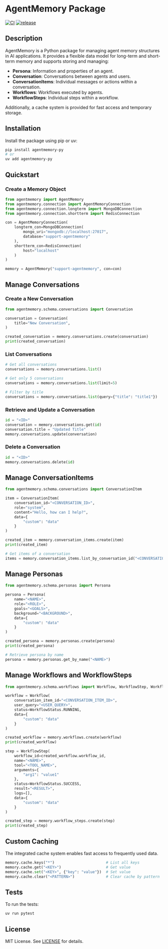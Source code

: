# AgentMemory Package

[![CI](https://github.com/enricogoerlitz/agentmemory-py/actions/workflows/ci.yml/badge.svg)](https://github.com/enricogoerlitz/agentmemory-py/actions/workflows/ci.yml)
[![release](https://github.com/enricogoerlitz/agentmemory-py/actions/workflows/release.yml/badge.svg)](https://github.com/enricogoerlitz/agentmemory-py/actions/workflows/release.yml)

## Description

AgentMemory is a Python package for managing agent memory structures in AI applications. It provides a flexible data model for long-term and short-term memory and supports storing and managing:

- **Persona**: Information and properties of an agent.
- **Conversation**: Conversations between agents and users.
- **ConversationItems**: Individual messages or actions within a conversation.
- **Workflows**: Workflows executed by agents.
- **WorkflowSteps**: Individual steps within a workflow.

Additionally, a cache system is provided for fast access and temporary storage.

## Installation

Install the package using pip or uv:

```bash
pip install agentmemory-py
# or
uv add agentmemory-py
```

## Quickstart

### Create a Memory Object

```python
from agentmemory import AgentMemory
from agentmemory.connection import AgentMemoryConnection
from agentmemory.connection.longterm import MongoDBConnection
from agentmemory.connection.shortterm import RedisConnection

con = AgentMemoryConnection(
    longterm_con=MongoDBConnection(
        mongo_uri="mongodb://localhost:27017",
        database="support-agentmemory"
    ),
    shortterm_con=RedisConnection(
        host="localhost"
    )
)

memory = AgentMemory("support-agentmemory", con=con)
```


## Manage Conversations

### Create a New Conversation

```python
from agentmemory.schema.conversations import Conversation

conversation = Conversation(
    title="New Conversation",
)

created_conversation = memory.conversations.create(conversation)
print(created_conversation)
```

### List Conversations

```python
# Get all conversations
conversations = memory.conversations.list()

# Get only 5 conversations
conversations = memory.conversations.list(limit=5)

# Filter by title
conversations = memory.conversations.list(query={"title": "title1"})
```

### Retrieve and Update a Conversation

```python
id = "<ID>"
conversation = memory.conversations.get(id)
conversation.title = "Updated Title"
memory.conversations.update(conversation)
```

### Delete a Conversation

```python
id = "<ID>"
memory.conversations.delete(id)
```


## Manage ConversationItems

```python
from agentmemory.schema.conversations import ConversationItem

item = ConversationItem(
    conversation_id="<CONVERSATION_ID>",
    role="system",
    content="Hello, how can I help?",
    data={
        "custom": "data"
    }
)

created_item = memory.conversation_items.create(item)
print(created_item)

# Get items of a conversation
items = memory.conversation_items.list_by_conversation_id("<CONVERSATION_ID>")
```


## Manage Personas

```python
from agentmemory.schema.personas import Persona

persona = Persona(
    name="<NAME>",
    role="<ROLE>",
    goals="<GOALS>",
    background="<BACKGROUND>",
    data={
        "custom": "data"
    }
)

created_persona = memory.personas.create(persona)
print(created_persona)

# Retrieve persona by name
persona = memory.personas.get_by_name("<NAME>")
```


## Manage Workflows and WorkflowSteps

```python
from agentmemory.schema.workflows import Workflow, WorkflowStep, WorkflowStatus

workflow = Workflow(
    conversation_item_id="<CONVERSATION_ITEM_ID>",
    user_query="<USER_QUERY>",
    status=WorkflowStatus.RUNNING,
    data={
        "custom": "data"
    }
)

created_workflow = memory.workflows.create(workflow)
print(created_workflow)

step = WorkflowStep(
    workflow_id=created_workflow.workflow_id,
    name="<NAME>",
    tool="<TOOL_NAME>",
    arguments={
        "arg1": "value1"
    },
    status=WorkflowStatus.SUCCESS,
    result="<RESULT>",
    logs=[],
    data={
        "custom": "data"
    }
)

created_step = memory.workflow_steps.create(step)
print(created_step)
```


## Custom Caching

The integrated cache system enables fast access to frequently used data.

```python
memory.cache.keys("*")                       # List all keys
memory.cache.get("<KEY>")                    # Get value
memory.cache.set("<KEY>", {"key": "value"})  # Set value
memory.cache.clear("<PATTERN>")              # Clear cache by pattern
```

## Tests

To run the tests:

```bash
uv run pytest
```

## License

MIT License. See [LICENSE](LICENSE) for details.
